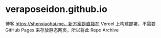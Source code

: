 # veraposeidon.github.io
博客 https://shenxiaohai.me，新方案是直接在 Vercel 上构建部署，不需要 GitHub Pages 来存放静态网页，所以将此 Repo Archive
